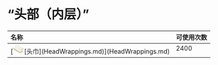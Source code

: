 # “头部（内层）”  
<style>
        .table5353 th,td{
            text-align:left;
            vertical-align:top;
        }
        </style><table class="table table-bordered table5353" data-toggle="table"  ><thead style=""><tr ><th  style=""  >名称</th><th  style=""  data-sortable="true"  >可使用次数</th></tr></thead><tr ><td  style=""  >[<div style="width:25px;display:inline-block;text-align:center"><img decoding="async" src="../wiki/Sprite/Footwraps.png" href="a.md" style="max-width:25px;max-height:25px;"></div>[头巾](HeadWrappings.md)](HeadWrappings.md)</td><td  style=""  >2400</td></tr></tbody></table>  
  


<script>document.title="“头部（内层）” - 卡牌生存百科 Card Survival Wiki";</script>